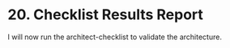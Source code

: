 # 20. Checklist Results Report

I will now run the architect-checklist to validate the architecture.

```
